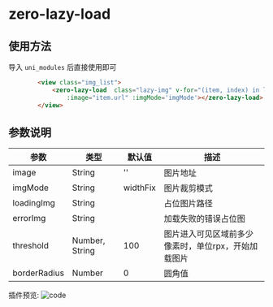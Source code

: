 # zero-lazy-load

## 使用方法

导入 `uni_modules` 后直接使用即可


```html
		<view class="img_list">
			<zero-lazy-load  class="lazy-img" v-for="(item, index) in list" borderRadius="30" :key="index"
				:image="item.url" :imgMode='imgMode'></zero-lazy-load>
		</view>

```

## 参数说明

|参数			|类型			|默认值		|描述													|
|--				|--				|--			|--														|
|image			|String			|''			|图片地址												|
|imgMode		|String			|widthFix	|图片裁剪模式											|
|loadingImg		|String			|			|占位图片路径											|
|errorImg		|String			|			|加载失败的错误占位图									|
|threshold		|Number, String	|100		| 图片进入可见区域前多少像素时，单位rpx，开始加载图片	|
|borderRadius	|Number			| 0			| 圆角值												|

插件预览:
![code](https://img.zerojs.cn/mweb/we_code.jpg)
